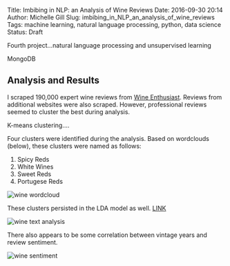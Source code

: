 Title: Imbibing in NLP: an Analysis of Wine Reviews
Date: 2016-09-30 20:14
Author: Michelle Gill
Slug: imbibing_in_NLP_an_analysis_of_wine_reviews
Tags: machine learning, natural language processing, python, data science
Status: Draft

Fourth project...natural language processing and unsupervised learning

MongoDB



## Analysis and Results

I scraped 190,000 expert wine reviews from [Wine Enthusiast](http://wineenthusiast.com). Reviews from additional websites were also scraped. However, professional reviews seemed to cluster the best during analysis. 

K-means clustering....

Four clusters were identified during the analysis. Based on wordclouds (below), these clusters were named as follows:

1. Spicy Reds
2. White Wines
3. Sweet Reds
4. Portugese Reds

![wine wordcloud](https://mlgill.github.io/wine_nlp/figures/10_wine_enthusiast_wordcloud.png)

These clusters persisted in the LDA model as well. [LINK](https://mlgill.github.io/wine_nlp/visualization/index.html)

![wine text analysis](https://mlgill.github.io/wine_nlp/figures/10_gensim_analysis_lda_vis_4.png)

There also appears to be some correlation between vintage years and review sentiment.

![wine sentiment](https://mlgill.github.io/wine_nlp/figures/11_wine_enthusiast_sentiment.png)


